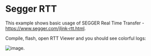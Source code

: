 # Segger RTT

This example shows basic usage of SEGGER Real Time Transfer - https://www.segger.com/jlink-rtt.html.

Compile, flash, open RTT Viewer and you should see colorful logs:

![image](https://cloud.githubusercontent.com/assets/14309815/18451958/c620f184-7941-11e6-94d9-c7ca99d18065.png).
